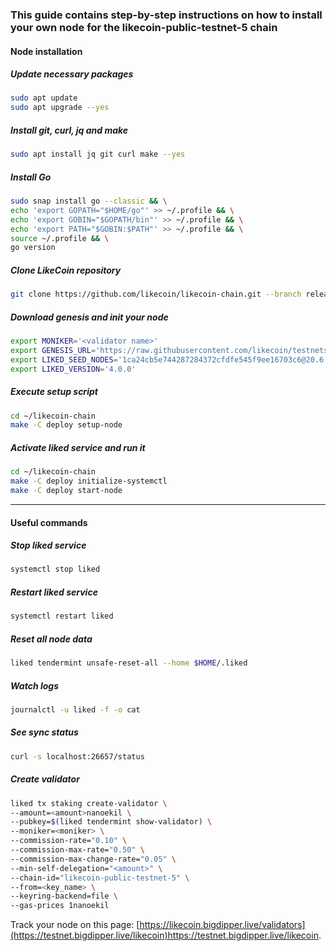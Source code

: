 ### This guide contains step-by-step instructions on how to install your own node for the likecoin-public-testnet-5 chain
#### Node installation
##### Update necessary packages
```bash
sudo apt update
sudo apt upgrade --yes
```
##### Install git, curl, jq and make
```bash
sudo apt install jq git curl make --yes
```
##### Install Go
```bash
sudo snap install go --classic && \
echo 'export GOPATH="$HOME/go"' >> ~/.profile && \
echo 'export GOBIN="$GOPATH/bin"' >> ~/.profile && \
echo 'export PATH="$GOBIN:$PATH"' >> ~/.profile && \
source ~/.profile && \
go version
```
##### Clone LikeCoin repository
```bash
git clone https://github.com/likecoin/likecoin-chain.git --branch release/v3.x --single-branch
```
##### Download genesis and init your node
```bash
export MONIKER='<validator name>'
export GENESIS_URL='https://raw.githubusercontent.com/likecoin/testnets/master/likecoin-public-testnet-5/genesis.json'
export LIKED_SEED_NODES='1ca24cb5e744287284372cfdfe545f9ee16703c6@20.6.73.206:26656,49976c3bd43da9271f226cbedf02d4b6b8fc880c@35.233.143.230:26656'
export LIKED_VERSION='4.0.0'
```
##### Execute setup script
```bash
cd ~/likecoin-chain
make -C deploy setup-node
```
##### Activate liked service and run it
```bash
cd ~/likecoin-chain
make -C deploy initialize-systemctl
make -C deploy start-node
```
___
#### Useful commands
##### Stop liked service
```bash
systemctl stop liked
```
##### Restart liked service
```bash
systemctl restart liked
```
##### Reset all node data
```bash
liked tendermint unsafe-reset-all --home $HOME/.liked
```
##### Watch logs
```bash
journalctl -u liked -f -o cat
```
##### See sync status
```bash
curl -s localhost:26657/status
```
##### Create validator
```bash
liked tx staking create-validator \
--amount=<amount>nanoekil \
--pubkey=$(liked tendermint show-validator) \
--moniker=<moniker> \
--commission-rate="0.10" \
--commission-max-rate="0.50" \
--commission-max-change-rate="0.05" \
--min-self-delegation="<amount>" \
--chain-id="likecoin-public-testnet-5" \
--from=<key_name> \
--keyring-backend=file \
--gas-prices 1nanoekil
```
Track your node on this page: [https://likecoin.bigdipper.live/validators](https://testnet.bigdipper.live/likecoin)https://testnet.bigdipper.live/likecoin.
